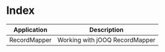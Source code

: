 # Index

| Application    | Description
| ---------------|--------------------------------|
| RecordMapper   | Working with jOOQ RecordMapper |